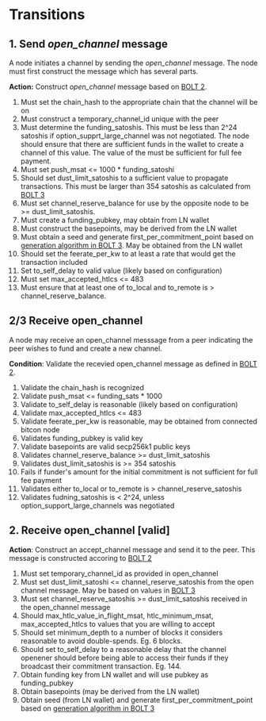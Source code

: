 # Transitions

## 1. Send _open_channel_ message

A node initiates a channel by sending the _open_channel_ message. The node must first construct the
message which has several parts.

**Action:** Construct _open_channel_ message based on [BOLT 2](https://github.com/lightning/bolts/blob/master/02-peer-protocol.md#the-open_channel-message).

1. Must set the chain_hash to the appropriate chain that the channel will be on
2. Must construct a temporary_channel_id unique with the peer
3. Must determine the funding_satoshis. This must be less than 2^24 satoshis if option_supprt_large_channel was
   not negotiated. The node should ensure that there are sufficient funds in the wallet to create a
   channel of this value. The value of the must be sufficient for full fee payment.
4. Must set push_msat <= 1000 \* funding_satoshi
5. Should set dust_limit_satoshis to a sufficient value to propagate transactions. This must be
   larger than 354 satoshis as calculated from [BOLT 3](https://github.com/lightning/bolts/blob/93909f67f6a48ee3f155a6224c182e612dd5f187/03-transactions.md#per-commitment-secret-requirements)
6. Must set channel_reserve_balance for use by the opposite node to be >= dust_limit_satoshis.
7. Must create a funding_pubkey, may obtain from LN wallet
8. Must construct the basepoints, may be derived from the LN wallet
9. Must obtain a seed and generate first_per_commitment_point based on
   [generation algorithm in BOLT 3](https://github.com/lightning/bolts/blob/93909f67f6a48ee3f155a6224c182e612dd5f187/03-transactions.md#per-commitment-secret-requirements). May be obtained from the LN wallet
10. Should set the feerate_per_kw to at least a rate that would get the transaction included
11. Set to_self_delay to valid value (likely based on configuration)
12. Must set max_accepted_htlcs <= 483
13. Must ensure that at least one of to_local and to_remote is > channel_reserve_balance.

## 2/3 Receive open_channel

A node may receive an open_channel messsage from a peer indicating the peer wishes to fund and
create a new channel.

**Condition**: Validate the recevied open_channel message as defined in [BOLT 2](https://github.com/lightning/bolts/blob/master/02-peer-protocol.md#the-open_channel-message).

1. Validate the chain_hash is recognized
2. Validate push_msat <= funding_sats \* 1000
3. Validate to_self_delay is reasonable (likely based on configuration)
4. Validate max_accepted_htlcs <= 483
5. Validate feerate_per_kw is reasonable, may be obtained from connected bitcon node
6. Validates funding_pubkey is valid key
7. Validate basepoints are valid secp256k1 public keys
8. Validates channel_reserve_balance >= dust_limit_satoshis
9. Validates dust_limit_satoshis is >= 354 satoshis
10. Fails if funder's amount for the initial commitment is not sufficient for full fee payment
11. Validates either to_local or to_remote is > channel_reserve_satoshis
12. Validates fudning_satoshis is < 2^24, unless option_support_large_channels was negotiated

## 2. Receive open_channel [valid]

**Action**: Construct an accept_channel message and send it to the peer. This message is constructed
accoring to [BOLT 2](https://github.com/lightning/bolts/blob/master/02-peer-protocol.md#the-accept_channel-message)

1. Must set temporary_channel_id as provided in open_channel
2. Must set dust_limit_satoshi <= channel_reserve_satoshis from the open channel message. May be
   based on values in [BOLT 3](https://github.com/lightning/bolts/blob/93909f67f6a48ee3f155a6224c182e612dd5f187/03-transactions.md#per-commitment-secret-requirements)
3. Must set channel_reserve_satoshis >= dust_limit_satoshis received in the open_channel message
4. Should max_htlc_value_in_flight_msat, htlc_minimum_msat, max_accepted_htlcs to values that
   you are willing to accept
5. Should set minimum_depth to a number of blocks it considers reasonable to avoid double-spends.
   Eg. 6 blocks.
6. Should set to_self_delay to a reasonable delay that the channel openener should before being able
   to access their funds if they broadcast their commitment transaction. Eg. 144.
7. Obtain funding key from LN wallet and will use pubkey as funding_pubkey
8. Obtain basepoints (may be derived from the LN wallet)
9. Obtain seed (from LN wallet) and generate first_per_commitment_point based on
   [generation algorithm in BOLT 3](https://github.com/lightning/bolts/blob/93909f67f6a48ee3f155a6224c182e612dd5f187/03-transactions.md#per-commitment-secret-requirements)

